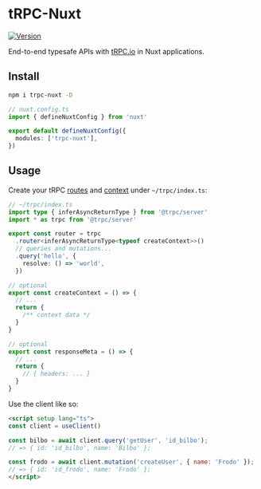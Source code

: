 # tRPC-Nuxt

[![Version](https://img.shields.io/npm/v/trpc-nuxt?style=flat&colorA=000000&colorB=000000)](https://www.npmjs.com/package/trpc-nuxt)

End-to-end typesafe APIs with [tRPC.io](https://trpc.io/) in Nuxt applications.

## Install

```bash
npm i trpc-nuxt -D
```

```ts
// nuxt.config.ts
import { defineNuxtConfig } from 'nuxt'

export default defineNuxtConfig({
  modules: ['trpc-nuxt'],
})
```

## Usage

Create your tRPC [routes](https://trpc.io/docs/router) and [context](https://trpc.io/docs/context) under `~/trpc/index.ts`:

```ts
// ~/trpc/index.ts
import type { inferAsyncReturnType } from '@trpc/server'
import * as trpc from '@trpc/server'

export const router = trpc
  .router<inferAsyncReturnType<typeof createContext>>()
  // queries and mutations...
  .query('hello', {
    resolve: () => 'world',
  })

// optional
export const createContext = () => {
  // ...
  return {
    /** context data */
  }
}

// optional
export const responseMeta = () => {
  // ...
  return {
    // { headers: ... }
  }
}
```

Use the client like so:

```html
<script setup lang="ts">
const client = useClient()

const bilbo = await client.query('getUser', 'id_bilbo');
// => { id: 'id_bilbo', name: 'Bilbo' };

const frodo = await client.mutation('createUser', { name: 'Frodo' });
// => { id: 'id_frodo', name: 'Frodo' };
</script>
```
